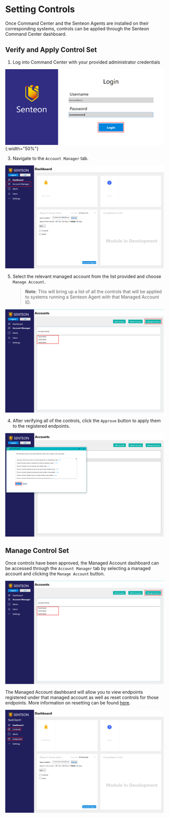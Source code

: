 # Setting Controls

Once Command Center and the Senteon Agents are installed on their corresponding systems, controls can be applied through the Senteon Command Center dashboard. 

## Verify and Apply Control Set
1. Log into Command Center with your provided administrator credentials

![Login](images/login.PNG){:width="50%"}

3.  Navigate to the `Account Manager` tab.

![AcctMger](images/AccountManager.png)

5.  Select the relevant managed account from the list provided and choose `Manage Account`.

    > **Note**: This will bring up a list of all the controls that will be applied to systems running a Senteon Agent with that Managed Account ID.
 
![SetCtrl](images/SetControls.png)

4.  After verifying all of the controls, click the `Approve` button to apply them to the registered endpoints.

![AcptCtrl](images/AcceptControls.png)

## Manage Control Set

Once controls have been approved, the Managed Account dashboard can be accessed through the `Account Manager` tab by selecting a managed account and clicking the `Manage Account` button.

![SetCtrl](images/SetControls.png)

The Managed Account dashboard will allow you to view endpoints registered under that managed account as well as reset controls for those endpoints. More information on resetting can be found [here](resetting.md).

![mngCtrl](images/managedAccount.png)
